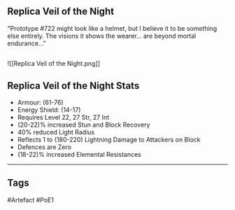 ## Replica Veil of the Night
"Prototype #722 might look like a helmet, but I believe it to be something else entirely.
The visions it shows the wearer... are beyond mortal endurance..."
##
![[Replica Veil of the Night.png]]
## Replica Veil of the Night Stats
- Armour: (61-76)
- Energy Shield: (14-17)
- Requires Level 22, 27 Str, 27 Int
- (20-22)% increased Stun and Block Recovery
- 40% reduced Light Radius
- Reflects 1 to (180-220) Lightning Damage to Attackers on Block
- Defences are Zero
- (18-22)% increased Elemental Resistances


---
## Tags
#Artefact
#PoE1